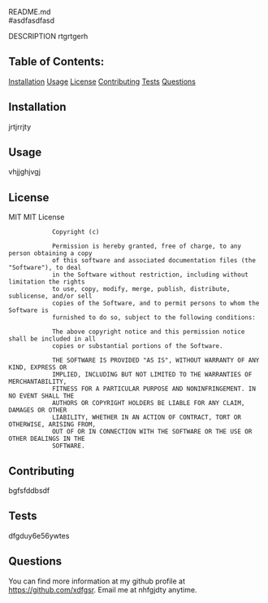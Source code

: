 README.md                
#asdfasdfasd

DESCRIPTION
rtgrtgerh

## Table of Contents:

[Installation](#installation)
[Usage](#usage)
[License](#license)
[Contributing](#contributing)
[Tests](#tests)
[Questions](#questions)

## Installation
jrtjrrjty

## Usage
vhjjghjvgj

## License
MIT
MIT License

                Copyright (c) 
                
                Permission is hereby granted, free of charge, to any person obtaining a copy
                of this software and associated documentation files (the "Software"), to deal
                in the Software without restriction, including without limitation the rights
                to use, copy, modify, merge, publish, distribute, sublicense, and/or sell
                copies of the Software, and to permit persons to whom the Software is
                furnished to do so, subject to the following conditions:
                
                The above copyright notice and this permission notice shall be included in all
                copies or substantial portions of the Software.
                
                THE SOFTWARE IS PROVIDED "AS IS", WITHOUT WARRANTY OF ANY KIND, EXPRESS OR
                IMPLIED, INCLUDING BUT NOT LIMITED TO THE WARRANTIES OF MERCHANTABILITY,
                FITNESS FOR A PARTICULAR PURPOSE AND NONINFRINGEMENT. IN NO EVENT SHALL THE
                AUTHORS OR COPYRIGHT HOLDERS BE LIABLE FOR ANY CLAIM, DAMAGES OR OTHER
                LIABILITY, WHETHER IN AN ACTION OF CONTRACT, TORT OR OTHERWISE, ARISING FROM,
                OUT OF OR IN CONNECTION WITH THE SOFTWARE OR THE USE OR OTHER DEALINGS IN THE
                SOFTWARE.

## Contributing
bgfsfddbsdf

## Tests
dfgduy6e56ywtes

## Questions
You can find more information at my github profile at https://github.com/xdfgsr.
Email me at nhfgjdty anytime.